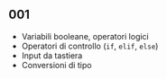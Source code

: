## 001
- Variabili booleane, operatori logici
- Operatori di controllo (`if`, `elif`, `else`)
- Input da tastiera
- Conversioni di tipo
